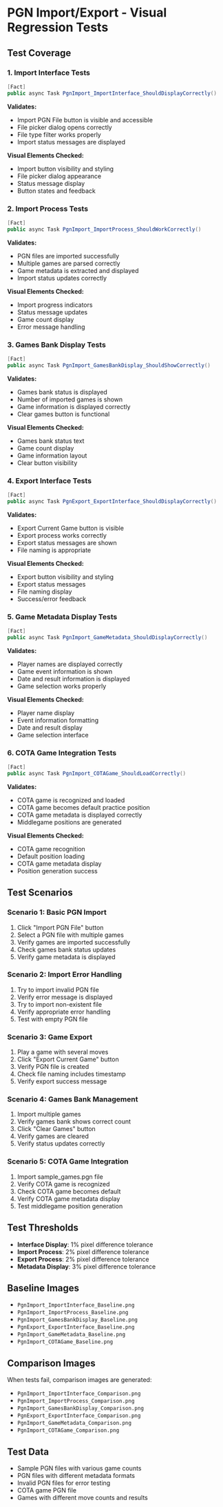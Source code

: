 # PGN Import/Export - Visual Regression Tests

## Test Coverage

### 1. Import Interface Tests
```csharp
[Fact]
public async Task PgnImport_ImportInterface_ShouldDisplayCorrectly()
```
**Validates:**
- Import PGN File button is visible and accessible
- File picker dialog opens correctly
- File type filter works properly
- Import status messages are displayed

**Visual Elements Checked:**
- Import button visibility and styling
- File picker dialog appearance
- Status message display
- Button states and feedback

### 2. Import Process Tests
```csharp
[Fact]
public async Task PgnImport_ImportProcess_ShouldWorkCorrectly()
```
**Validates:**
- PGN files are imported successfully
- Multiple games are parsed correctly
- Game metadata is extracted and displayed
- Import status updates correctly

**Visual Elements Checked:**
- Import progress indicators
- Status message updates
- Game count display
- Error message handling

### 3. Games Bank Display Tests
```csharp
[Fact]
public async Task PgnImport_GamesBankDisplay_ShouldShowCorrectly()
```
**Validates:**
- Games bank status is displayed
- Number of imported games is shown
- Game information is displayed correctly
- Clear games button is functional

**Visual Elements Checked:**
- Games bank status text
- Game count display
- Game information layout
- Clear button visibility

### 4. Export Interface Tests
```csharp
[Fact]
public async Task PgnExport_ExportInterface_ShouldDisplayCorrectly()
```
**Validates:**
- Export Current Game button is visible
- Export process works correctly
- Export status messages are shown
- File naming is appropriate

**Visual Elements Checked:**
- Export button visibility and styling
- Export status messages
- File naming display
- Success/error feedback

### 5. Game Metadata Display Tests
```csharp
[Fact]
public async Task PgnImport_GameMetadata_ShouldDisplayCorrectly()
```
**Validates:**
- Player names are displayed correctly
- Game event information is shown
- Date and result information is displayed
- Game selection works properly

**Visual Elements Checked:**
- Player name display
- Event information formatting
- Date and result display
- Game selection interface

### 6. COTA Game Integration Tests
```csharp
[Fact]
public async Task PgnImport_COTAGame_ShouldLoadCorrectly()
```
**Validates:**
- COTA game is recognized and loaded
- COTA game becomes default practice position
- COTA game metadata is displayed correctly
- Middlegame positions are generated

**Visual Elements Checked:**
- COTA game recognition
- Default position loading
- COTA game metadata display
- Position generation success

## Test Scenarios

### Scenario 1: Basic PGN Import
1. Click "Import PGN File" button
2. Select a PGN file with multiple games
3. Verify games are imported successfully
4. Check games bank status updates
5. Verify game metadata is displayed

### Scenario 2: Import Error Handling
1. Try to import invalid PGN file
2. Verify error message is displayed
3. Try to import non-existent file
4. Verify appropriate error handling
5. Test with empty PGN file

### Scenario 3: Game Export
1. Play a game with several moves
2. Click "Export Current Game" button
3. Verify PGN file is created
4. Check file naming includes timestamp
5. Verify export success message

### Scenario 4: Games Bank Management
1. Import multiple games
2. Verify games bank shows correct count
3. Click "Clear Games" button
4. Verify games are cleared
5. Verify status updates correctly

### Scenario 5: COTA Game Integration
1. Import sample_games.pgn file
2. Verify COTA game is recognized
3. Check COTA game becomes default
4. Verify COTA game metadata display
5. Test middlegame position generation

## Test Thresholds
- **Interface Display**: 1% pixel difference tolerance
- **Import Process**: 2% pixel difference tolerance
- **Export Process**: 2% pixel difference tolerance
- **Metadata Display**: 3% pixel difference tolerance

## Baseline Images
- `PgnImport_ImportInterface_Baseline.png`
- `PgnImport_ImportProcess_Baseline.png`
- `PgnImport_GamesBankDisplay_Baseline.png`
- `PgnExport_ExportInterface_Baseline.png`
- `PgnImport_GameMetadata_Baseline.png`
- `PgnImport_COTAGame_Baseline.png`

## Comparison Images
When tests fail, comparison images are generated:
- `PgnImport_ImportInterface_Comparison.png`
- `PgnImport_ImportProcess_Comparison.png`
- `PgnImport_GamesBankDisplay_Comparison.png`
- `PgnExport_ExportInterface_Comparison.png`
- `PgnImport_GameMetadata_Comparison.png`
- `PgnImport_COTAGame_Comparison.png`

## Test Data
- Sample PGN files with various game counts
- PGN files with different metadata formats
- Invalid PGN files for error testing
- COTA game PGN file
- Games with different move counts and results
